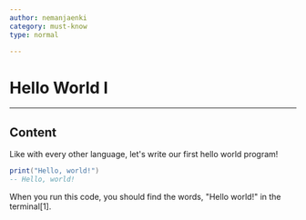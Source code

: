 ```yaml
---
author: nemanjaenki
category: must-know
type: normal

---
```


# Hello World I

---
## Content

Like with every other language, let's write our first hello world program!

```lua
print("Hello, world!")
-- Hello, world!
```

When you run this code, you should find the words, "Hello world!" in the terminal[1].



